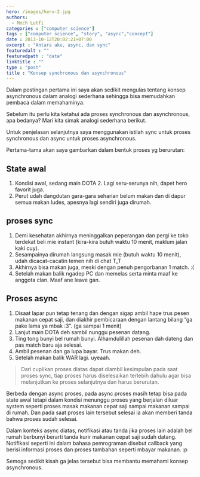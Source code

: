 ```yaml
---
hero: /images/hero-2.jpg
authors:
  - Moch Lutfi
categories : ["computer science"]
tags : ["computer science", "story", "async","concept"]
date : 2013-10-12T20:02:21+07:00
excerpt : "Antara aku, async, dan sync"
featuredalt : ""
featuredpath : "date"
linktitle : ""
type : "post"
title : "Konsep synchronous dan asynchronous"
---
```

Dalam postingan pertama ini saya akan sedikit mengulas tentang konsep asynchronous dalam analogi sederhana sehingga bisa memudahkan pembaca dalam memahaminya.

Sebelum itu perlu kita ketahui ada proses synchronous dan asynchronous, apa bedanya? Mari kita simak analogi sederhana berikut.

Untuk penjelasan selanjutnya saya menggunakan istilah sync untuk proses synchronous dan async untuk proses asynchronous.

Pertama-tama akan saya gambarkan dalam bentuk proses yg berurutan:

## State awal

1. Kondisi awal, sedang main DOTA 2. Lagi seru-serunya nih, dapet hero favorit juga.
2. Perut udah dangdutan gara-gara seharian belum makan dan di dapur semua makan ludes, apesnya lagi sendiri juga dirumah.

## proses sync

1. Demi kesehatan akhirnya meninggalkan peperangan dan pergi ke toko terdekat beli mie instant (kira-kira butuh waktu 10 menit, maklum jalan kaki cuy).
2. Sesampainya dirumah langsung masak mie (butuh waktu 10 menit), udah dicacat-cacatin temen nih di chat T_T
3. Akhirnya bisa makan juga, meski dengan penuh pengorbanan 1 match. :(
4. Setelah makan balik ngadep PC dan memelas serta minta maaf ke anggota clan. Maaf ane leave gan.

## Proses async

1. Disaat lapar pun tetap tenang dan dengan sigap ambil hape trus pesen makanan cepat saji, dan diakhir pembicaraan dengan lantang bilang “ga pake lama ya mbak :3”. (ga sampai 1 menit)
2. Lanjut main DOTA deh sambil nunggu pesenan datang.
3. Ting tong bunyi bel rumah bunyi. Alhamdulillah pesenan dah dateng dan pas match baru aja selesai.
4. Ambil pesenan dan ga lupa bayar. Trus makan deh.
5. Setelah makan balik WAR lagi. uyeaah.

> Dari cuplikan proses diatas dapat diambil kesimpulan pada saat proses sync, tiap proses harus diselesaikan terlebih dahulu agar bisa melanjutkan ke proses selanjutnya dan harus berurutan.

Berbeda dengan async proses, pada async proses masih tetap bisa pada state awal tetapi dalam kondisi menunggu proses yang berjalan diluar system seperti proses masak makanan cepat saji sampai makanan sampai di rumah. Dan pada saat proses lain tersebut selesai ia akan memberi tanda bahwa proses sudah selesai.

Dalam konteks async diatas, notifikasi atau tanda jika proses lain adalah bel rumah berbunyi berarti tanda kurir makanan cepat saji sudah datang. Notifikasi seperti ini dalam bahasa pemrograman disebut callback yang berisi informasi proses dan proses tambahan seperti mbayar makanan. :p

Semoga sedikit kisah ga jelas tersebut bisa membantu memahami konsep asynchronous.
